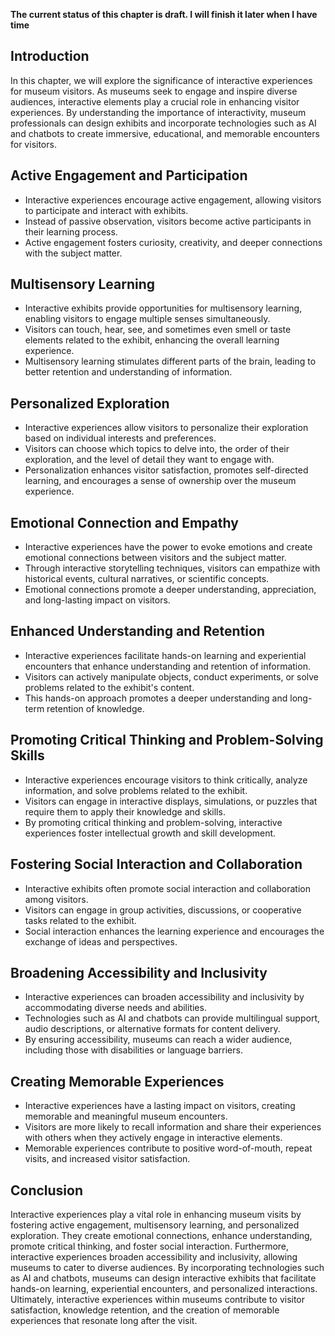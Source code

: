 **The current status of this chapter is draft. I will finish it later when I have time**

Introduction
------------

In this chapter, we will explore the significance of interactive experiences for museum visitors. As museums seek to engage and inspire diverse audiences, interactive elements play a crucial role in enhancing visitor experiences. By understanding the importance of interactivity, museum professionals can design exhibits and incorporate technologies such as AI and chatbots to create immersive, educational, and memorable encounters for visitors.

Active Engagement and Participation
-----------------------------------

* Interactive experiences encourage active engagement, allowing visitors to participate and interact with exhibits.
* Instead of passive observation, visitors become active participants in their learning process.
* Active engagement fosters curiosity, creativity, and deeper connections with the subject matter.

Multisensory Learning
---------------------

* Interactive exhibits provide opportunities for multisensory learning, enabling visitors to engage multiple senses simultaneously.
* Visitors can touch, hear, see, and sometimes even smell or taste elements related to the exhibit, enhancing the overall learning experience.
* Multisensory learning stimulates different parts of the brain, leading to better retention and understanding of information.

Personalized Exploration
------------------------

* Interactive experiences allow visitors to personalize their exploration based on individual interests and preferences.
* Visitors can choose which topics to delve into, the order of their exploration, and the level of detail they want to engage with.
* Personalization enhances visitor satisfaction, promotes self-directed learning, and encourages a sense of ownership over the museum experience.

Emotional Connection and Empathy
--------------------------------

* Interactive experiences have the power to evoke emotions and create emotional connections between visitors and the subject matter.
* Through interactive storytelling techniques, visitors can empathize with historical events, cultural narratives, or scientific concepts.
* Emotional connections promote a deeper understanding, appreciation, and long-lasting impact on visitors.

Enhanced Understanding and Retention
------------------------------------

* Interactive experiences facilitate hands-on learning and experiential encounters that enhance understanding and retention of information.
* Visitors can actively manipulate objects, conduct experiments, or solve problems related to the exhibit's content.
* This hands-on approach promotes a deeper understanding and long-term retention of knowledge.

Promoting Critical Thinking and Problem-Solving Skills
------------------------------------------------------

* Interactive experiences encourage visitors to think critically, analyze information, and solve problems related to the exhibit.
* Visitors can engage in interactive displays, simulations, or puzzles that require them to apply their knowledge and skills.
* By promoting critical thinking and problem-solving, interactive experiences foster intellectual growth and skill development.

Fostering Social Interaction and Collaboration
----------------------------------------------

* Interactive exhibits often promote social interaction and collaboration among visitors.
* Visitors can engage in group activities, discussions, or cooperative tasks related to the exhibit.
* Social interaction enhances the learning experience and encourages the exchange of ideas and perspectives.

Broadening Accessibility and Inclusivity
----------------------------------------

* Interactive experiences can broaden accessibility and inclusivity by accommodating diverse needs and abilities.
* Technologies such as AI and chatbots can provide multilingual support, audio descriptions, or alternative formats for content delivery.
* By ensuring accessibility, museums can reach a wider audience, including those with disabilities or language barriers.

Creating Memorable Experiences
------------------------------

* Interactive experiences have a lasting impact on visitors, creating memorable and meaningful museum encounters.
* Visitors are more likely to recall information and share their experiences with others when they actively engage in interactive elements.
* Memorable experiences contribute to positive word-of-mouth, repeat visits, and increased visitor satisfaction.

Conclusion
----------

Interactive experiences play a vital role in enhancing museum visits by fostering active engagement, multisensory learning, and personalized exploration. They create emotional connections, enhance understanding, promote critical thinking, and foster social interaction. Furthermore, interactive experiences broaden accessibility and inclusivity, allowing museums to cater to diverse audiences. By incorporating technologies such as AI and chatbots, museums can design interactive exhibits that facilitate hands-on learning, experiential encounters, and personalized interactions. Ultimately, interactive experiences within museums contribute to visitor satisfaction, knowledge retention, and the creation of memorable experiences that resonate long after the visit.
